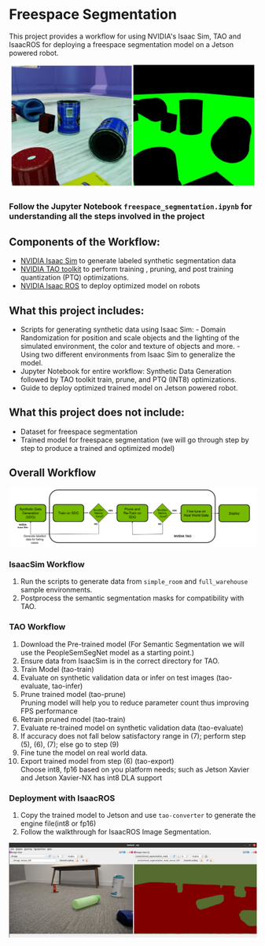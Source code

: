 # Freespace Segmentation

This project provides a workflow for using NVIDIA's Isaac Sim, TAO and IsaacROS for deploying a freespace segmentation model on a Jetson powered robot.

![Intro to freespace segmentation](images/jupyter_intro_image.JPG)

### Follow the Jupyter Notebook `freespace_segmentation.ipynb` for understanding all the steps involved in the project

## Components of the Workflow:
- [NVIDIA Isaac Sim](https://developer.nvidia.com/isaac-sim) to generate labeled synthetic segmentation data
- [NVIDIA TAO toolkit](https://developer.nvidia.com/tao-toolkit) to perform training , pruning, and post training quantization (PTQ) optimizations.
- [NVIDIA Isaac ROS](https://github.com/NVIDIA-ISAAC-ROS) to deploy optimized model on robots


## What this project includes:
- Scripts for generating synthetic data using Isaac Sim:
      - Domain Randomization for position and scale objects and the lighting of the simulated environment, the color and texture of objects and more.
      - Using two different environments from Isaac Sim to generalize the model.
- Jupyter Notebook for entire workflow: Synthetic Data Generation followed by TAO toolkit train, prune, and PTQ (INT8) optimizations.
- Guide to deploy optimized trained model on Jetson powered robot. 

## What this project does not include:
- Dataset for freespace segmentation
- Trained model for freespace segmentation (we will go through step by step to produce a trained and optimized model)

## Overall Workflow
![freespace segmentation workflow](images/intor_to_workflow.png)

### IsaacSim Workflow <br/>
1. Run the scripts to generate data from `simple_room` and `full_warehouse` sample environments.
2. Postprocess the semantic segmentation masks for compatibility with TAO.

### TAO Workflow <br/>
1. Download the Pre-trained model (For Semantic Segmentation we will use the PeopleSemSegNet model as a starting point.)
2. Ensure data from IsaacSim is in the correct directory for TAO.
3. Train Model (tao-train)
4. Evaluate on synthetic validation data or infer on test images (tao-evaluate,  tao-infer)
5. Prune trained model (tao-prune)<br/>
   Pruning model will help you to reduce parameter count thus improving FPS performance
6. Retrain pruned model (tao-train)
7. Evaluate re-trained model on synthetic validation data (tao-evaluate)
8. If accuracy does not fall below satisfactory range in (7); perform step (5), (6), (7); else go to step (9)
9. Fine tune the model on real world data.
10. Export trained model from step (6) (tao-export)<br/>
   Choose int8, fp16 based on you platform needs; such as Jetson Xavier and Jetson Xavier-NX has int8 DLA support

### Deployment with IsaacROS </br>
1. Copy the trained model to Jetson and use `tao-converter` to generate the engine file(int8 or fp16)
2. Follow the walkthrough for IsaacROS Image Segmentation. 

![alt text](images/isaac_ros_output.png "IsaacROS output for the model")

